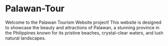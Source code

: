 # Palawan-Tour
Welcome to the Palawan Tourism Website project! This website is designed to showcase the beauty and attractions of Palawan, a stunning province in the Philippines known for its pristine beaches, crystal-clear waters, and lush natural landscapes.

